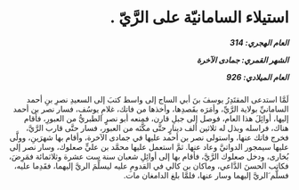 <h1 dir="rtl">استيلاء السامانيّة على الرَّيّ .</h1>

<h5 dir="rtl">العام الهجري:  314

الشهر القمري: جمادى الآخرة

العام الميلادي: 926</h5>

<p dir="rtl">لَمَّا استدعى المقتَدِرُ يوسفَ بنَ أبي الساج إلى واسط كتبَ إلى السعيدِ نصرِ بنِ أحمد السامانيِّ بولاية الرَّيِّ، وأمَرَه بقَصدِها، وأخذها من فاتك، غلامِ يوسُف، فسار نصر بن أحمد إليها، أوائِلَ هذا العام، فوصل إلى جبلِ قارن، فمنعه أبو نصرٍ الطبريُّ من العبورِ، فأقام هناك، فراسله وبذل له ثلاثين ألف دينارٍ حتَّى مكَّنَه من العبور، فسار حتَّى قارب الرَّيَّ، فخرج فاتك عنها، واستولى نصر بن أحمد عليها في جمادى الآخرة، وأقام بها شهرَينِ، وولَّى عليها سيمجور الدواتيَّ وعاد عنها. ثمَّ استعمل عليها محمَّد بن عليٍّ صعلوك، وسار نصر إلى بُخارى، ودخل صعلوك الرَّيَّ، فأقام بها إلى أوائِلِ شعبان سنة ست عشرة وثلاثمائة فمَرِضَ، فكاتب الحسنَ الدَّاعي، وماكان بن كالي في القدومِ عليه ليسلِّمَ الريَّ إليهما، فقَدِما عليه، فسلَّم َالريَّ إليهما وسار عنها، فلمَّا بلغ الدامغان مات.</p></br>

